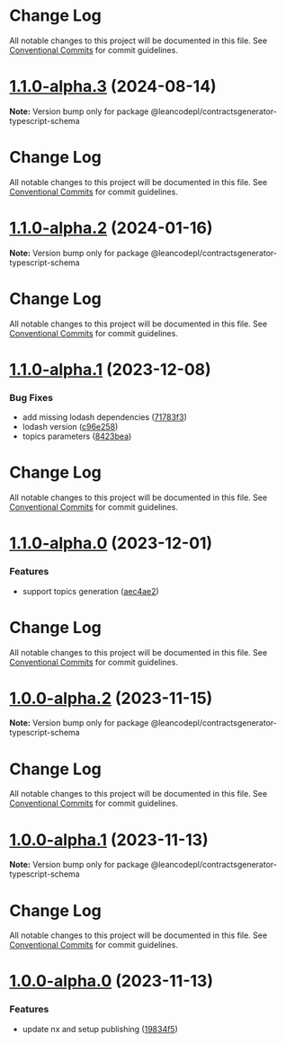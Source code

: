 # Change Log

All notable changes to this project will be documented in this file.
See [Conventional Commits](https://conventionalcommits.org) for commit guidelines.

# [1.1.0-alpha.3](https://github.com/leancodepl/contractsgenerator-typescript/compare/v1.1.0-alpha.2...v1.1.0-alpha.3) (2024-08-14)

**Note:** Version bump only for package @leancodepl/contractsgenerator-typescript-schema





# Change Log

All notable changes to this project will be documented in this file. See
[Conventional Commits](https://conventionalcommits.org) for commit guidelines.

# [1.1.0-alpha.2](https://github.com/leancodepl/contractsgenerator-typescript/compare/v1.1.0-alpha.1...v1.1.0-alpha.2) (2024-01-16)

**Note:** Version bump only for package @leancodepl/contractsgenerator-typescript-schema

# Change Log

All notable changes to this project will be documented in this file. See
[Conventional Commits](https://conventionalcommits.org) for commit guidelines.

# [1.1.0-alpha.1](https://github.com/leancodepl/contractsgenerator-typescript/compare/v1.1.0-alpha.0...v1.1.0-alpha.1) (2023-12-08)

### Bug Fixes

- add missing lodash dependencies
  ([71783f3](https://github.com/leancodepl/contractsgenerator-typescript/commit/71783f3f9e207d60c50210f74079414c3f36c86a))
- lodash version
  ([c96e258](https://github.com/leancodepl/contractsgenerator-typescript/commit/c96e258d77258dbb3f62d058b04679212f88097e))
- topics parameters
  ([8423bea](https://github.com/leancodepl/contractsgenerator-typescript/commit/8423bea0a55a4d3f3c14edbfbd6373bd22f5b6fd))

# Change Log

All notable changes to this project will be documented in this file. See
[Conventional Commits](https://conventionalcommits.org) for commit guidelines.

# [1.1.0-alpha.0](https://github.com/leancodepl/contractsgenerator-typescript/compare/v1.0.0-alpha.2...v1.1.0-alpha.0) (2023-12-01)

### Features

- support topics generation
  ([aec4ae2](https://github.com/leancodepl/contractsgenerator-typescript/commit/aec4ae29638df1e3bc83d02b10337a10b6238b97))

# Change Log

All notable changes to this project will be documented in this file. See
[Conventional Commits](https://conventionalcommits.org) for commit guidelines.

# [1.0.0-alpha.2](https://github.com/leancodepl/contractsgenerator-typescript/compare/v1.0.0-alpha.1...v1.0.0-alpha.2) (2023-11-15)

**Note:** Version bump only for package @leancodepl/contractsgenerator-typescript-schema

# Change Log

All notable changes to this project will be documented in this file. See
[Conventional Commits](https://conventionalcommits.org) for commit guidelines.

# [1.0.0-alpha.1](https://github.com/leancodepl/contractsgenerator-typescript/compare/v1.0.0-alpha.0...v1.0.0-alpha.1) (2023-11-13)

**Note:** Version bump only for package @leancodepl/contractsgenerator-typescript-schema

# Change Log

All notable changes to this project will be documented in this file. See
[Conventional Commits](https://conventionalcommits.org) for commit guidelines.

# [1.0.0-alpha.0](https://github.com/leancodepl/contractsgenerator-typescript/compare/v0.5.0-alpha.0...v1.0.0-alpha.0) (2023-11-13)

### Features

- update nx and setup publishing
  ([19834f5](https://github.com/leancodepl/contractsgenerator-typescript/commit/19834f5f8ab97c5d04a7d819eeabaa74a010ed51))
